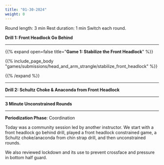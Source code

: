 ```yaml
---
title: "01-30-2024"
weight: 0
---
```



Round length: 3 min
Rest duration: 1 min
Switch each round.

**Drill 1: Front Headlock Go Behind**

---
{{% expand open=false title="**Game 1: Stabilize the Front Headlock**" %}}

{{% include_page_body "games/submissions/head_and_arm_strangle/stabilize_front_headlock" %}}

{{% /expand %}}

---
**Drill 2: Schultz Choke & Anaconda from Front Headlock**

---
**3 Minute Unconstrained Rounds**

---

**Periodization Phase**: Coordination

Today was a community session led by another instructor. We start with a front headlock go behind drill, played a front headlock constrained game, a Schultz choke/anaconda from chin strap drill, and then unconstrained rounds. 

We also reviewed lockdown and its use to prevent crossface and pressure in bottom half guard.